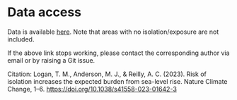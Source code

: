 # Data access

Data is available [here](https://drive.google.com/drive/folders/1nNo7sFqdyrJlSsOfNyWuD2Uj5_WZ9UQ9?usp=sharing).
Note that areas with no isolation/exposure are not included.

If the above link stops working, please contact the corresponding author via email or by raising a Git issue. 

Citation: 
Logan, T. M., Anderson, M. J., & Reilly, A. C. (2023). Risk of isolation increases the expected burden from sea-level rise. Nature Climate Change, 1–6. https://doi.org/10.1038/s41558-023-01642-3
